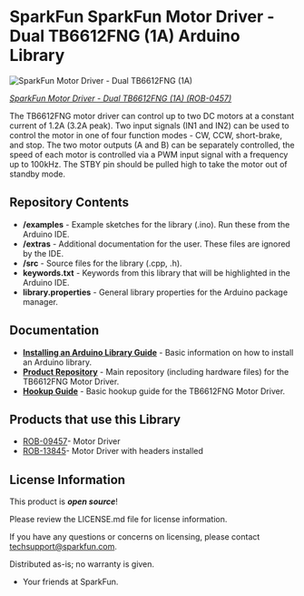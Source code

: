SparkFun SparkFun Motor Driver - Dual TB6612FNG (1A) Arduino Library
=====================================================================

![SparkFun Motor Driver - Dual TB6612FNG (1A)](https://cdn.sparkfun.com//assets/parts/3/1/5/7/09457-01b.jpg)

[*SparkFun Motor Driver - Dual TB6612FNG (1A) (ROB-0457)*](https://www.sparkfun.com/products/9457)

The TB6612FNG motor driver can control up to two DC motors at a constant current of 1.2A (3.2A peak). 
Two input signals (IN1 and IN2) can be used to control the motor in one of four function modes - CW, CCW, short-brake, and stop. 
The two motor outputs (A and B) can be separately controlled, the speed of each motor is controlled via a PWM input signal with a frequency up to 100kHz. 
The STBY pin should be pulled high to take the motor out of standby mode.

Repository Contents
-------------------

* **/examples** - Example sketches for the library (.ino). Run these from the Arduino IDE. 
* **/extras** - Additional documentation for the user. These files are ignored by the IDE. 
* **/src** - Source files for the library (.cpp, .h).
* **keywords.txt** - Keywords from this library that will be highlighted in the Arduino IDE. 
* **library.properties** - General library properties for the Arduino package manager. 

Documentation
--------------

* **[Installing an Arduino Library Guide](https://learn.sparkfun.com/tutorials/installing-an-arduino-library)** - Basic information on how to install an Arduino library.
* **[Product Repository](https://github.com/sparkfun/Motor_Driver-Dual_TB6612FNG/tree/V_1.1)** - Main repository (including hardware files) for the TB6612FNG Motor Driver.
* **[Hookup Guide](https://learn.sparkfun.com/tutorials/tb6612fng-hookup-guide)** - Basic hookup guide for the TB6612FNG Motor Driver.

Products that use this Library 
---------------------------------

* [ROB-09457](https://www.sparkfun.com/products/9457)- Motor Driver
* [ROB-13845](https://www.sparkfun.com/products/13845)- Motor Driver with headers installed


License Information
-------------------

This product is _**open source**_! 

Please review the LICENSE.md file for license information. 

If you have any questions or concerns on licensing, please contact techsupport@sparkfun.com.

Distributed as-is; no warranty is given.

- Your friends at SparkFun.


